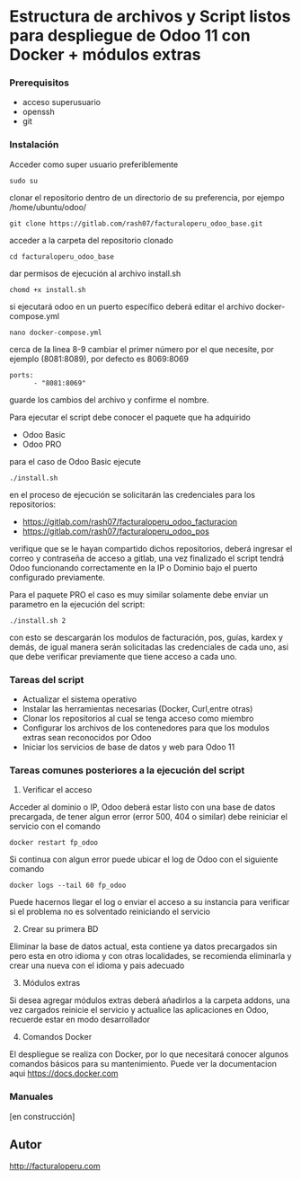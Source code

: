 # Estructura de archivos y Script listos para despliegue de Odoo 11 con Docker + módulos extras


### Prerequisitos

* acceso superusuario
* openssh 
* git

### Instalación

Acceder como super usuario preferiblemente

```
sudo su
```

clonar el repositorio dentro de un directorio de su preferencia, por ejempo /home/ubuntu/odoo/

```
git clone https://gitlab.com/rash07/facturaloperu_odoo_base.git
```

acceder a la carpeta del repositorio clonado

```
cd facturaloperu_odoo_base
```

dar permisos de ejecución al archivo install.sh

```
chomd +x install.sh
```

si ejecutará odoo en un puerto específico deberá editar el archivo docker-compose.yml

```
nano docker-compose.yml
```

cerca de la linea 8-9 cambiar el primer número por el que necesite, por ejemplo (8081:8089), por defecto es 8069:8069

```
ports:
      - "8081:8069"
```

guarde los cambios del archivo y confirme el nombre.

Para ejecutar el script debe conocer el paquete que ha adquirido

* Odoo Basic
* Odoo PRO

para el caso de Odoo Basic ejecute

```
./install.sh
```

en el proceso de ejecución se solicitarán las credenciales para los repositorios:

* https://gitlab.com/rash07/facturaloperu_odoo_facturacion
* https://gitlab.com/rash07/facturaloperu_odoo_pos

verifique que se le hayan compartido dichos repositorios, deberá ingresar el correo y contraseña de acceso a gitlab, una vez finalizado el script tendrá Odoo funcionando correctamente en la IP o Dominio bajo el puerto configurado previamente.

Para el paquete PRO el caso es muy similar solamente debe enviar un parametro en la ejecución del script:

```
./install.sh 2
```

con esto se descargarán los modulos de facturación, pos, guías, kardex y demás, de igual manera serán solicitadas las credenciales de cada uno, asi que debe verificar previamente que tiene acceso a cada uno.

### Tareas del script

* Actualizar el sistema operativo
* Instalar las herramientas necesarias (Docker, Curl,entre otras)
* Clonar los repositorios al cual se tenga acceso como miembro
* Configurar los archivos de los contenedores para que los modulos extras sean reconocidos por Odoo
* Iniciar los servicios de base de datos y web para Odoo 11

### Tareas comunes posteriores a la ejecución del script

1. Verificar el acceso

Acceder al dominio o IP, Odoo deberá estar listo con una base de datos precargada, de tener algun error (error 500, 404 o similar) debe reiniciar el servicio con el comando

```
docker restart fp_odoo
```

Si continua con algun error puede ubicar el log de Odoo con el siguiente comando

```
docker logs --tail 60 fp_odoo
```

Puede hacernos llegar el log o enviar el acceso a su instancia para verificar si el problema no es solventado reiniciando el servicio

2. Crear su primera BD 

Eliminar la base de datos actual, esta contiene ya datos precargados sin pero esta en otro idioma y con otras localidades, se recomienda eliminarla y crear una nueva con el idioma y pais adecuado

3. Módulos extras

Si desea agregar módulos extras deberá añadirlos a la carpeta addons, una vez cargados reinicie el servicio y actualice las aplicaciones en Odoo, recuerde estar en modo desarrollador

4. Comandos Docker

El despliegue se realiza con Docker, por lo que necesitará conocer algunos comandos básicos para su mantenimiento.
Puede ver la documentacion aqui https://docs.docker.com

### Manuales

[en construcción]


Autor
-----

http://facturaloperu.com

